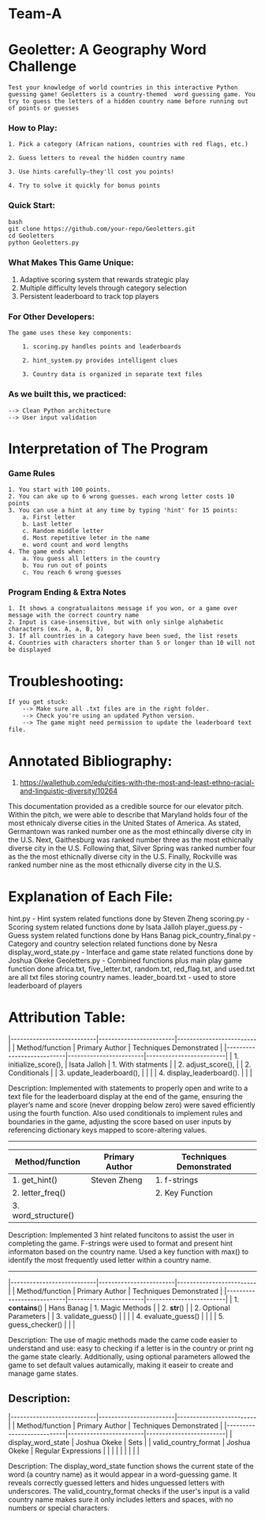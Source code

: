 # Team-A

# Geoletter: A Geography Word Challenge
    
    Test your knowledge of world countries in this interactive Python guessing game! Geoletters is a country-themed  word guessing game. You try to guess the letters of a hidden country name before running out of points or guesses

### How to Play:
    1. Pick a category (African nations, countries with red flags, etc.)

    2. Guess letters to reveal the hidden country name

    3. Use hints carefully—they'll cost you points!

    4. Try to solve it quickly for bonus points

### Quick Start:

    bash
    git clone https://github.com/your-repo/Geoletters.git
    cd Geoletters
    python Geoletters.py

### What Makes This Game Unique:
1. Adaptive scoring system that rewards strategic play
2. Multiple difficulty levels through category selection
3. Persistent leaderboard to track top players

### For Other Developers:
    The game uses these key components:

        1. scoring.py handles points and leaderboards

        2. hint_system.py provides intelligent clues

        3. Country data is organized in separate text files

### As we built this, we practiced:

    --> Clean Python architecture
    --> User input validation

# Interpretation of The Program

### Game Rules

    1. You start with 100 points.
    2. You can ake up to 6 wrong guesses. each wrong letter costs 10 points
    3. You can use a hint at any time by typing 'hint' for 15 points:
        a. First letter
        b. Last letter
        c. Random middle letter
        d. Most repetitive leter in the name
        e. word count and word lengths
    4. The game ends when:
        a. You guess all letters in the country
        b. You run out of points
        c. You reach 6 wrong guesses

### Program Ending & Extra Notes

    1. It shows a congratualaitons message if you won, or a game over message with the correct country name
    2. Input is case-insensitive, but with only sinlge alphabetic characters (ex. A, a, B, b)
    3. If all countries in a category have been sued, the list resets
    4. Countries with characters shorter than 5 or longer than 10 will not be displayed
    

# Troubleshooting: 

    If you get stuck:
        --> Make sure all .txt files are in the right folder.
        --> Check you're using an updated Python version.
        --> The game might need permission to update the leaderboard text file.


# Annotated Bibliography:

1. https://wallethub.com/edu/cities-with-the-most-and-least-ethno-racial-and-linguistic-diversity/10264

This documentation provided as a credible source for our elevator pitch. Within the pitch, we were able to describe that Maryland holds four of the most ethnicaly diverse cities in the United States of America. As stated, Germantown was ranked number one as the most ethincally diverse city in the U.S. Next, Gaithesburg was ranked number three as the most ethicnally diverse city in the U.S. Following that, Silver Spring was ranked number four as the the most ethicnally diverse city in the U.S. Finally, Rockville was ranked number nine as the most ethicnally diverse city in the U.S.

# Explanation of Each File:

hint.py - Hint system related functions done by Steven Zheng
scoring.py - Scoring system related functions done by Isata Jalloh
player_guess.py - Guess system related functions done by Hans Banag
pick_country_final.py - Category and country selection related functions done by Nesra
display_word_state.py - Interface and game state related functions done by Joshua Okeke
Geoletters.py - Combined functions plus main play game function done
africa.txt, five_letter.txt, random.txt, red_flag.txt, and used.txt are all txt files storing country names.
leader_board.txt - used to store leaderboard of players

# Attribution Table:

|---------------------------|------------------------|-------------------------| 
| Method/function           | Primary Author         | Techniques Demonstrated |
|---------------------------|------------------------|-------------------------| 
| 1. initialize_score(),    | Isata Jalloh           | 1. With statments       |
| 2. adjust_score(),        |                        | 2. Conditionals         |
| 3. update_leaderboard(),  |                        |                         |
| 4. display_leaderboard(). |                        |                         |

Description: 
Implemented with statements to properly open and write to a text file for the leaderboard display at the end of the game, ensuring the player’s name and score (never dropping below zero) were saved efficiently using the fourth function.
Also used conditionals to implement rules and boundaries in the game, adjusting the score based on user inputs by referencing dictionary keys mapped to score-altering values.

--------------------------------------------------------------------------------

| Method/function     | Primary Author | Techniques Demonstrated             |
|---------------------|----------------|-------------------------------------|
| 1. get_hint()       | Steven Zheng   | 1. f-strings                        |
| 2. letter_freq()    |                | 2. Key Function                     |
| 3. word_structure() |                |                                     |

Description: 
Implemented 3 hint related funcitons to assist the user in completing the game. 
F-strings were used to format and present hint informaton based on the country name.
Used a key function with max() to identify the most frequently used letter within a country name.


--------------------------------------------------------------------------------

|---------------------------|------------------------|-------------------------| 
| Method/function           | Primary Author         | Techniques Demonstrated |
|---------------------------|------------------------|-------------------------| 
| 1. __contains__()     |       Hans Banag           | 1. Magic Methods        |
| 2. __str__()          |                            | 2. Optional Parameters  |
| 3. validate_guess()   |                            |                         |
| 4. evaluate_guess()   |                            |                         |
| 5. guess_checker()    |                            |                         |

Description: 
The use of magic methods made the came code easier to understand and use: easy to checking if a letter is in the country or print ng the game state clearly. Additionally, using optional parameters allowed the game to set default values autamically, making it easeir to create and manage game states.

Description: 
--------------------------------------------------------------------------------
|---------------------------|------------------------|-------------------------| 
| Method/function           | Primary Author         | Techniques Demonstrated |
|---------------------------|------------------------|-------------------------| 
| display_word_state        | Joshua Okeke           |  Sets                   |
| valid_country_format      | Joshua Okeke           |  Regular Expressions    |
|                           |                        |                         |
|                           |                        |                         |

Description: 
The  display_word_state function shows the current state of the word (a country name) as it would appear in a word-guessing game. It reveals correctly guessed letters and hides unguessed letters with underscores. The valid_country_format checks if the user's input is a valid country name makes sure it only includes letters and spaces, with no numbers or special characters.
